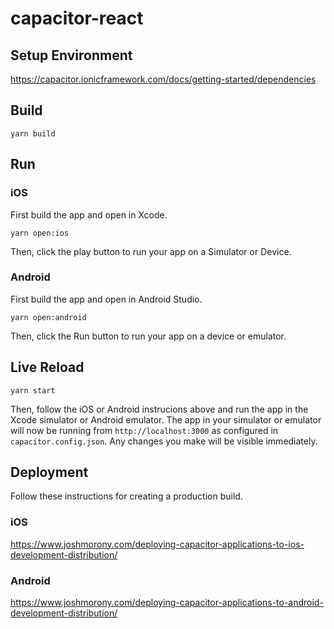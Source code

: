 # capacitor-react

## Setup Environment

https://capacitor.ionicframework.com/docs/getting-started/dependencies

## Build

```
yarn build
```

## Run

### iOS

First build the app and open in Xcode.

```
yarn open:ios
```

Then, click the play button to run your app on a Simulator or Device.

### Android

First build the app and open in Android Studio.

```
yarn open:android
```

Then, click the Run button to run your app on a device or emulator.

## Live Reload

```
yarn start
```

Then, follow the iOS or Android instrucions above and run the app in the Xcode simulator or Android emulator. The app in your simulator or emulator will now be running from `http://localhost:3000` as configured in `capacitor.config.json`. Any changes you make will be visible immediately.

## Deployment

Follow these instructions for creating a production build.

### iOS

https://www.joshmorony.com/deploying-capacitor-applications-to-ios-development-distribution/

### Android

https://www.joshmorony.com/deploying-capacitor-applications-to-android-development-distribution/
